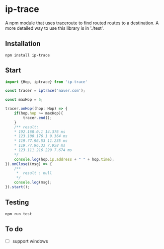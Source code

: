 # ip-trace
A npm module that uses traceroute to find routed routes to a destination. A more detailed way to use this library is in './test'.

## Installation
```
npm install ip-trace
```
## Start
```typescript
import {Hop, iptrace} from 'ip-trace'

const tracer = iptrace('naver.com');

const maxHop = 5;

tracer.onHop((hop: Hop) => {
    if(hop.hop >= maxHop){
        tracer.end();
    }
    /** result:
    * 192.168.0.1 14.376 ms
    * 123.100.176.1 9.364 ms
    * 119.77.96.53 11.235 ms
    * 119.77.96.33 7.958 ms
    * 123.111.216.229 7.674 ms
    */
    console.log(hop.ip.address + " " + hop.time);
}).onClose((msg) => {
    /** 
     *  result : null
     */
    console.log(msg);
}).start();
```



## Testing
```shell
npm run test
```

## To do
- [ ] support windows